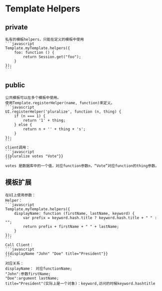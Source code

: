 # Template Helpers
## private
	私有的模板helpers，只能在定义的模板中使用
	```javascript
	Template.myTemplate.helpers({
  		foo: function () {
    		return Session.get("foo");
  		}
	});
	```

## public
	公共模板可以在多个模板中使用。
	使用Template.registerHelper(name, function)来定义。
	```javascript
	UI.registerHelper('pluralize', function (n, thing) {
		if (n === 1) {
			return '1' + thing;
		} else {
			return n + '' + thing + 's';
		}
	});
	```
	client调用：
	```javascript
	{{pluralize votes "Vote"}}
	```
	votes 是数据库中的一个值，对应function参数n，“Vote”对应function的thing参数。
## 模板扩展
	在UI上使用参数：
	Helper：
	```javascript
	Template.myTemplate.helpers({
  		displayName: function (firstName, lastName, keyword) {
    		var prefix = keyword.hash.title ? keyword.hash.title + " " : "";
    		return prefix + firstName + " " + lastName;
  		}
	});
	```
	Call Client：
	```javascript
	{{displayName "John" "Doe" title="President"}}
	```
	对应关系：
	displayName： 对应functionName;
	"John":参数firstName;
	"Doe":argument lastName;
	title="President"(实际上是一个对象)：keyword,访问的时候keyword.hashtitle